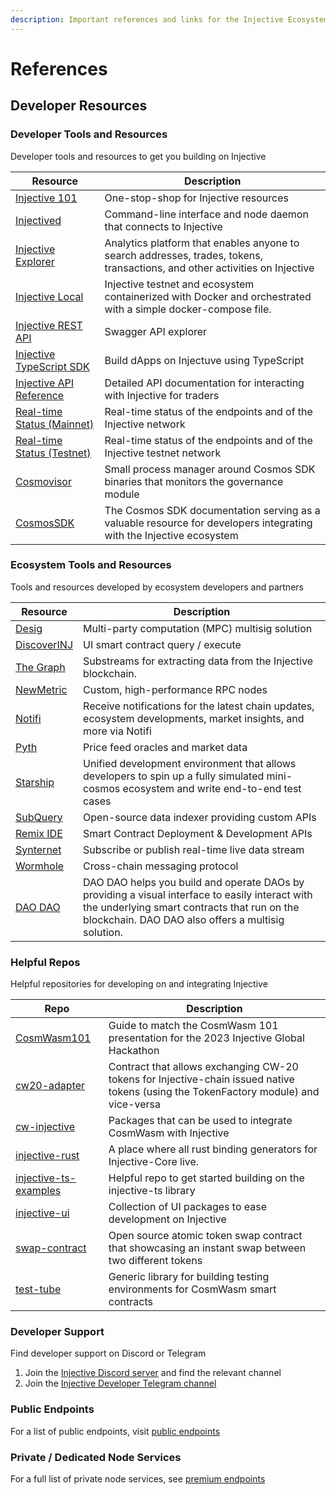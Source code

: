 ```yaml
---
description: Important references and links for the Injective Ecosystem
---
```


# References

## Developer Resources

### Developer Tools and Resources

Developer tools and resources to get you building on Injective

| **Resource**                                                                                  | **Description**                                                                                                             |
| --------------------------------------------------------------------------------------------- | --------------------------------------------------------------------------------------------------------------------------- |
| [Injective 101](https://injective.notion.site/Injective-101-589dedc4c9c04531aae503dbb235d443) | One-stop-shop for Injective resources                                                                                       |
| [Injectived](./developers/injectived/README.md)                                                            | Command-line interface and node daemon that connects to Injective                                                           |
| [Injective Explorer](https://explorer.injective.network/)                                     | Analytics platform that enables anyone to search addresses, trades, tokens, transactions, and other activities on Injective |
| [Injective Local](https://github.com/InjectiveLabs/injective-local)                           | Injective testnet and ecosystem containerized with Docker and orchestrated with a simple docker-compose file.               |
| [Injective REST API](https://lcd.injective.network/swagger/)                                  | Swagger API explorer                                                                                                        |
| [Injective TypeScript SDK](https://docs.ts.injective.network)                                 | Build dApps on Injectuve using TypeScript                                                                                   |
| [Injective API Reference](https://api.injective.exchange)                                     | Detailed API documentation for interacting with Injective for traders                                                       |
| [Real-time Status (Mainnet)](https://status.injective.network/)                               | Real-time status of the endpoints and of the Injective network                                                              |
| [Real-time Status (Testnet)](https://testnet.status.injective.network)                        | Real-time status of the endpoints and of the Injective testnet network                                                      |
| [Cosmovisor](./infra/cosmovisor.md)                                                 | Small process manager around Cosmos SDK binaries that monitors the governance module                                        |
| [CosmosSDK](https://docs.cosmos.network/main/build)                                          | The Cosmos SDK documentation serving as a valuable resource for developers integrating with the Injective ecosystem         |

### Ecosystem Tools and Resources

Tools and resources developed by ecosystem developers and partners

| **Resource**                                                                                       | **Description**                                                                                                                                                                                      |
| -------------------------------------------------------------------------------------------------- | -----------------------------------------------------------------------------------------------------------------------------------------------------------------------------------------------------|
| [Desig](https://desig.io/)                                                                         | Multi-party computation (MPC) multisig solution                                                                                                                                                      |
| [DiscoverINJ](https://alpha.discoverinj.com/)                                               | UI smart contract query / execute                                                                                                                                                                    |
| [The Graph](https://docs.substreams.dev/tutorials/intro-to-tutorials/injective)                                   | Substreams for extracting data from the Injective blockchain.                                                                                                                                        |
| [NewMetric](https://app.newmetric.xyz/)                                                            | Custom, high-performance RPC nodes                                                                                                                                                                   |
| [Notifi](https://injective.com/notifications/)                                                     | Receive notifications for the latest chain updates, ecosystem developments, market insights, and more via Notifi                                                                                     |
| [Pyth](https://docs.pyth.network/home)                                                             | Price feed oracles and market data                                                                                                                                                                   |
| [Starship](https://docs.cosmology.zone/starship)                                                   | Unified development environment that allows developers to spin up a fully simulated mini-cosmos ecosystem and write end-to-end test cases                                                            |
| [SubQuery](https://github.com/subquery/cosmos-subql-starter/tree/main/Injective/injective-starter) | Open-source data indexer providing custom APIs                                                                                                                                                       |
| [Remix IDE](https://docs.welldonestudio.io/code/deploy-and-run/injective) | Smart Contract Deployment & Development APIs                                                                                                                                                                                  |
| [Synternet](https://docs.synternet.com/build/data-layer/developer-portal/subscribe-to-streams)     | Subscribe or publish real-time live data stream                                                                                                                                                      |
| [Wormhole](https://docs.wormhole.com/wormhole)                                                     | Cross-chain messaging protocol                                                                                                                                                                       |
| [DAO DAO](https://daodao.zone/dao/injective)                                                       | DAO DAO helps you build and operate DAOs by providing a visual interface to easily interact with the underlying smart contracts that run on the blockchain. DAO DAO also offers a multisig solution. |

### Helpful Repos

Helpful repositories for developing on and integrating Injective

| **Repo**                                                                                         | **Description**                                                                                                                      |
| ------------------------------------------------------------------------------------------------ | ------------------------------------------------------------------------------------------------------------------------------------ |
| [CosmWasm101](https://github.com/InjectiveLabs/CosmWasm101)                                      | Guide to match the CosmWasm 101 presentation for the 2023 Injective Global Hackathon                                                 |
| [cw20-adapter](https://github.com/InjectiveLabs/cw20-adapter/tree/master/contracts/cw20-adapter) | Contract that allows exchanging CW-20 tokens for Injective-chain issued native tokens (using the TokenFactory module) and vice-versa |
| [cw-injective](https://github.com/InjectiveLabs/cw-injective)                                    | Packages that can be used to integrate CosmWasm with Injective                                                                       |
| [injective-rust](https://github.com/InjectiveLabs/injective-rust)                                | A place where all rust binding generators for Injective-Core live.                                                                   |
| [injective-ts-examples](https://github.com/InjectiveLabs/injective-ts-examples)                  | Helpful repo to get started building on the injective-ts library                                                                     |
| [injective-ui](https://github.com/InjectiveLabs/injective-ui)                                    | Collection of UI packages to ease development on Injective                                                                           |
| [swap-contract](https://github.com/InjectiveLabs/swap-contract)                                  | Open source atomic token swap contract that showcasing an instant swap between two different tokens                                  |
| [test-tube](https://github.com/injectiveLabs/test-tube)                                          | Generic library for building testing environments for CosmWasm smart contracts                                                       |

### Developer Support

Find developer support on Discord or Telegram

1. Join the [Injective Discord server](https://discord.gg/injective) and find the relevant channel
2. Join the [Injective Developer Telegram channel](https://t.me/+qorn-J06fzA0YTZl)

### Public Endpoints

For a list of public endpoints, visit [public endpoints](./infra/public-endpoints.md "mention")

### Private / Dedicated Node Services

For a full list of private node services, see [premium endpoints](infra/premium-endpoints.md "mention")

